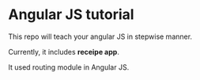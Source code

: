 # Angular JS tutorial

This repo will teach your angular JS in stepwise manner.

Currently, it includes **receipe app**.

It used routing module in Angular JS.

